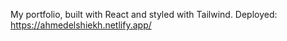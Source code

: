 My portfolio, built with React and styled with Tailwind.
Deployed: https://ahmedelshiekh.netlify.app/

